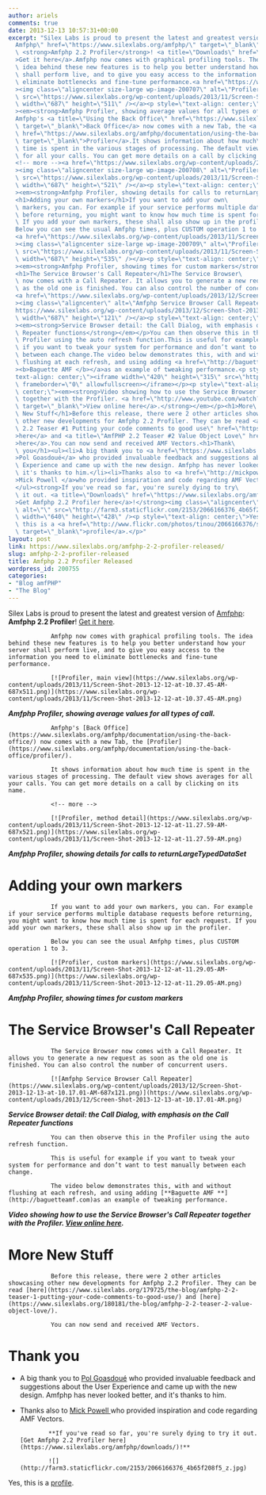```yaml
---
author: ariels
comments: true
date: 2013-12-13 10:57:31+00:00
excerpt: "Silex Labs is proud to present the latest and greatest version of <a title=\"\
  Amfphp\" href=\"https://www.silexlabs.org/amfphp/\" target=\"_blank\">Amfphp</a>:\
  \ <strong>Amfphp 2.2 Profiler</strong>! <a title=\"Downloads\" href=\"https://www.silexlabs.org/amfphp/downloads/\"\
  >Get it here</a>.Amfphp now comes with graphical profiling tools. The\
  \ idea behind these new features is to help you better understand how your server\
  \ shall perform live, and to give you easy access to the information you need to\
  \ eliminate bottlenecks and fine-tune performance.<a href=\"https://www.silexlabs.org/wp-content/uploads/2013/11/Screen-Shot-2013-12-12-at-10.37.45-AM.png\"\
  ><img class=\"aligncenter size-large wp-image-200707\" alt=\"Profiler, main view\"\
  \ src=\"https://www.silexlabs.org/wp-content/uploads/2013/11/Screen-Shot-2013-12-12-at-10.37.45-AM-687x511.png\"\
  \ width=\"687\" height=\"511\" /></a><p style=\"text-align: center;\"\
  ><em><strong>Amfphp Profiler, showing average values for all types of call.</strong></em></p>\
  Amfphp's <a title=\"Using the Back Office\" href=\"https://www.silexlabs.org/amfphp/documentation/using-the-back-office/\"\
  \ target=\"_blank\">Back Office</a> now comes with a new Tab, the <a title=\"Profiler\"\
  \ href=\"https://www.silexlabs.org/amfphp/documentation/using-the-back-office/profiler/\"\
  \ target=\"_blank\">Profiler</a>.It shows information about how much\
  \ time is spent in the various stages of processing. The default view shows averages\
  \ for all your calls. You can get more details on a call by clicking on its name.\
  <!-- more --><a href=\"https://www.silexlabs.org/wp-content/uploads/2013/11/Screen-Shot-2013-12-12-at-11.27.59-AM.png\"\
  ><img class=\"aligncenter size-large wp-image-200708\" alt=\"Profiler, method detail\"\
  \ src=\"https://www.silexlabs.org/wp-content/uploads/2013/11/Screen-Shot-2013-12-12-at-11.27.59-AM-687x521.png\"\
  \ width=\"687\" height=\"521\" /></a><p style=\"text-align: center;\"\
  ><em><strong>Amfphp Profiler, showing details for calls to returnLargeTypedDataSet</strong></em></p>\
  <h1>Adding your own markers</h1>If you want to add your own\
  \ markers, you can. For example if your service performs multiple database requests\
  \ before returning, you might want to know how much time is spent for each request.\
  \ If you add your own markers, these shall also show up in the profiler.\
  Below you can see the usual Amfphp times, plus CUSTOM operation 1 to 3.\
  <a href=\"https://www.silexlabs.org/wp-content/uploads/2013/11/Screen-Shot-2013-12-12-at-11.29.05-AM.png\"\
  ><img class=\"aligncenter size-large wp-image-200709\" alt=\"Profiler, custom markers\"\
  \ src=\"https://www.silexlabs.org/wp-content/uploads/2013/11/Screen-Shot-2013-12-12-at-11.29.05-AM-687x535.png\"\
  \ width=\"687\" height=\"535\" /></a><p style=\"text-align: center;\"\
  ><em><strong>Amfphp Profiler, showing times for custom markers</strong></em></p>\
  <h1>The Service Browser's Call Repeater</h1>The Service Browser\
  \ now comes with a Call Repeater. It allows you to generate a new request as soon\
  \ as the old one is finished. You can also control the number of concurrent users.\
  <a href=\"https://www.silexlabs.org/wp-content/uploads/2013/12/Screen-Shot-2013-12-13-at-10.17.01-AM.png\"\
  ><img class=\"aligncenter\" alt=\"Amfphp Service Browser Call Repeater\" src=\"\
  https://www.silexlabs.org/wp-content/uploads/2013/12/Screen-Shot-2013-12-13-at-10.17.01-AM-687x121.png\"\
  \ width=\"687\" height=\"121\" /></a><p style=\"text-align: center;\"\
  ><em><strong>Service Browser detail: the Call Dialog, with emphasis on the Call\
  \ Repeater functions</strong></em></p>You can then observe this in the\
  \ Profiler using the auto refresh function.This is useful for example\
  \ if you want to tweak your system for performance and don’t want to test manually\
  \ between each change.The video below demonstrates this, with and without\
  \ flushing at each refresh, and using adding <a href=\"http://baguetteamf.com\"\
  ><b>Baguette AMF </b></a>as an example of tweaking performance.<p style=\"\
  text-align: center;\"><iframe width=\"420\" height=\"315\" src=\"https://www.youtube.com/embed/-IFYHlPJb_k\"\
  \ frameborder=\"0\" allowfullscreen></iframe></p><p style=\"text-align:\
  \ center;\"><em><strong>Video showing how to use the Service Browser's Call Repeater\
  \ together with the Profiler. <a href=\"http://www.youtube.com/watch?v=-IFYHlPJb_k\"\
  \ target=\"_blank\">View online here</a>.</strong></em></p><h1>More\
  \ New Stuff</h1>Before this release, there were 2 other articles showcasing\
  \ other new developments for Amfphp 2.2 Profiler. They can be read <a title=\"AmfPHP\
  \ 2.2 Teaser #1 Putting your code comments to good use\" href=\"https://www.silexlabs.org/179725/the-blog/amfphp-2-2-teaser-1-putting-your-code-comments-to-good-use/\"\
  >here</a> and <a title=\"AmfPHP 2.2 Teaser #2 Value Object Love\" href=\"https://www.silexlabs.org/180181/the-blog/amfphp-2-2-teaser-2-value-object-love/\"\
  >here</a>.You can now send and received AMF Vectors.<h1>Thank\
  \ you</h1><ul><li>A big thank you to <a href=\"https://www.silexlabs.org/members/pol\"\
  >Pol Goasdoué</a> who provided invaluable feedback and suggestions about the User\
  \ Experience and came up with the new design. Amfphp has never looked better, and\
  \ it's thanks to him.</li><li>Thanks also to <a href=\"http://mickpowellstips.blogspot.ch/2013/03/amfphp-with-flash-vector-class.html\"\
  >Mick Powell </a>who provided inspiration and code regarding AMF Vectors.</li>\
  </ul><strong>If you've read so far, you're surely dying to try\
  \ it out. <a title=\"Downloads\" href=\"https://www.silexlabs.org/amfphp/downloads/\"\
  >Get Amfphp 2.2 Profiler here</a>!</strong><img class=\"aligncenter\"\
  \ alt=\"\" src=\"http://farm3.staticflickr.com/2153/2066166376_4b65f208f5_z.jpg\"\
  \ width=\"640\" height=\"428\" /><p style=\"text-align: center;\">Yes,\
  \ this is a <a href=\"http://www.flickr.com/photos/tinou/2066166376/sizes/m/in/photostream/\"\
  \ target=\"_blank\">profile</a>.</p>"
layout: post
link: https://www.silexlabs.org/amfphp-2-2-profiler-released/
slug: amfphp-2-2-profiler-released
title: Amfphp 2.2 Profiler Released
wordpress_id: 200755
categories:
- "Blog amfPHP"
- "The Blog"
---
```


Silex Labs is proud to present the latest and greatest version of [Amfphp](https://www.silexlabs.org/amfphp/): **Amfphp 2.2 Profiler**! [Get it here](https://www.silexlabs.org/amfphp/downloads/).

				Amfphp now comes with graphical profiling tools. The idea behind these new features is to help you better understand how your server shall perform live, and to give you easy access to the information you need to eliminate bottlenecks and fine-tune performance.

				[![Profiler, main view](https://www.silexlabs.org/wp-content/uploads/2013/11/Screen-Shot-2013-12-12-at-10.37.45-AM-687x511.png)](https://www.silexlabs.org/wp-content/uploads/2013/11/Screen-Shot-2013-12-12-at-10.37.45-AM.png)


_**Amfphp Profiler, showing average values for all types of call.**_


				Amfphp's [Back Office](https://www.silexlabs.org/amfphp/documentation/using-the-back-office/) now comes with a new Tab, the [Profiler](https://www.silexlabs.org/amfphp/documentation/using-the-back-office/profiler/).

				It shows information about how much time is spent in the various stages of processing. The default view shows averages for all your calls. You can get more details on a call by clicking on its name.

				<!-- more -->

				[![Profiler, method detail](https://www.silexlabs.org/wp-content/uploads/2013/11/Screen-Shot-2013-12-12-at-11.27.59-AM-687x521.png)](https://www.silexlabs.org/wp-content/uploads/2013/11/Screen-Shot-2013-12-12-at-11.27.59-AM.png)


_**Amfphp Profiler, showing details for calls to returnLargeTypedDataSet**_





# Adding your own markers


				If you want to add your own markers, you can. For example if your service performs multiple database requests before returning, you might want to know how much time is spent for each request. If you add your own markers, these shall also show up in the profiler.

				Below you can see the usual Amfphp times, plus CUSTOM operation 1 to 3.

				[![Profiler, custom markers](https://www.silexlabs.org/wp-content/uploads/2013/11/Screen-Shot-2013-12-12-at-11.29.05-AM-687x535.png)](https://www.silexlabs.org/wp-content/uploads/2013/11/Screen-Shot-2013-12-12-at-11.29.05-AM.png)


_**Amfphp Profiler, showing times for custom markers**_





# The Service Browser's Call Repeater


				The Service Browser now comes with a Call Repeater. It allows you to generate a new request as soon as the old one is finished. You can also control the number of concurrent users.

				[![Amfphp Service Browser Call Repeater](https://www.silexlabs.org/wp-content/uploads/2013/12/Screen-Shot-2013-12-13-at-10.17.01-AM-687x121.png)](https://www.silexlabs.org/wp-content/uploads/2013/12/Screen-Shot-2013-12-13-at-10.17.01-AM.png)


_**Service Browser detail: the Call Dialog, with emphasis on the Call Repeater functions**_


				You can then observe this in the Profiler using the auto refresh function.

				This is useful for example if you want to tweak your system for performance and don’t want to test manually between each change.

				The video below demonstrates this, with and without flushing at each refresh, and using adding [**Baguette AMF **](http://baguetteamf.com)as an example of tweaking performance.





_**Video showing how to use the Service Browser's Call Repeater together with the Profiler. [View online here](http://www.youtube.com/watch?v=-IFYHlPJb_k).**_





# More New Stuff


				Before this release, there were 2 other articles showcasing other new developments for Amfphp 2.2 Profiler. They can be read [here](https://www.silexlabs.org/179725/the-blog/amfphp-2-2-teaser-1-putting-your-code-comments-to-good-use/) and [here](https://www.silexlabs.org/180181/the-blog/amfphp-2-2-teaser-2-value-object-love/).

				You can now send and received AMF Vectors.


# Thank you






  * A big thank you to [Pol Goasdoué](https://www.silexlabs.org/members/pol) who provided invaluable feedback and suggestions about the User Experience and came up with the new design. Amfphp has never looked better, and it's thanks to him.


  * Thanks also to [Mick Powell ](http://mickpowellstips.blogspot.ch/2013/03/amfphp-with-flash-vector-class.html)who provided inspiration and code regarding AMF Vectors.


				**If you've read so far, you're surely dying to try it out. [Get Amfphp 2.2 Profiler here](https://www.silexlabs.org/amfphp/downloads/)!**

				![](http://farm3.staticflickr.com/2153/2066166376_4b65f208f5_z.jpg)


Yes, this is a [profile](http://www.flickr.com/photos/tinou/2066166376/sizes/m/in/photostream/).
